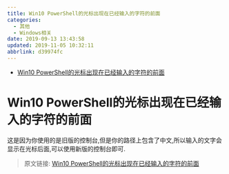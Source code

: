 ```yaml
---
title: Win10 PowerShell的光标出现在已经输入的字符的前面
categories: 
  - 其他
  - Windows相关
date: 2019-09-13 13:43:58
updated: 2019-11-05 10:32:11
abbrlink: d39974fc
---
```

- [Win10 PowerShell的光标出现在已经输入的字符的前面](/blog/d39974fc/#Win10-PowerShell的光标出现在已经输入的字符的前面)

<!--more-->
<script src="https://cdn.bootcss.com/jquery/3.4.0/jquery.slim.min.js"></script>
<script>$(document).ready(function () {$(".post-body > ul:nth-child(1)").hide();});</script>

<!--end-->
# Win10 PowerShell的光标出现在已经输入的字符的前面 #
这是因为你使用的是旧版的控制台,但是你的路径上包含了中文,所以输入的文字会显示在光标后面,可以使用新版的控制台即可.

>原文链接: [Win10 PowerShell的光标出现在已经输入的字符的前面](https://lanlan2017.github.io/blog/d39974fc/)
